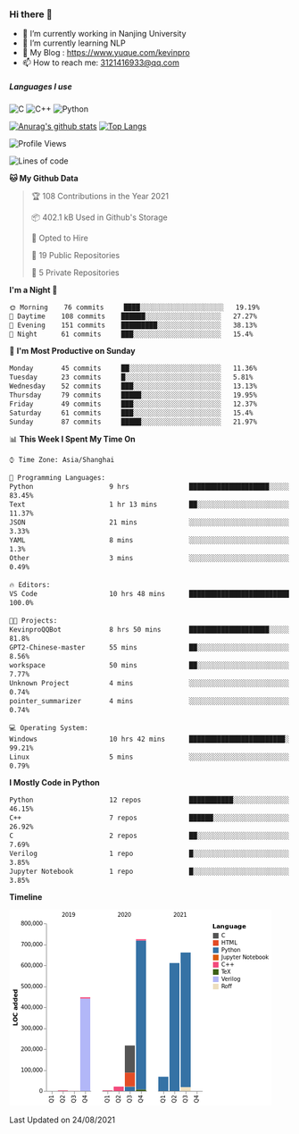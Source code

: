 ### Hi there 👋

- 🔭 I’m currently working in Nanjing University
- 🌱 I’m currently learning NLP
- 👯 My Blog : https://www.yuque.com/kevinpro
- 📫 How to reach me: 3121416933@qq.com

##### Languages I use
![C](https://img.shields.io/badge/-C-000000?style=flat&logo=c)
![C++](https://img.shields.io/badge/-C++-000000?style=flat&logo=c%2B%2B)
![Python](https://img.shields.io/badge/-Python-000000?style=flat&logo=python)

[![Anurag's github stats](https://github-readme-stats.vercel.app/api?username=Ricardokevins)](https://github.com/anuraghazra/github-readme-stats)
[![Top Langs](https://github-readme-stats.vercel.app/api/top-langs/?username=Ricardokevins)](https://github.com/anuraghazra/github-readme-stats)

<!--START_SECTION:waka-->
![Profile Views](http://img.shields.io/badge/Profile%20Views-2-blue)

![Lines of code](https://img.shields.io/badge/From%20Hello%20World%20I%27ve%20Written-2.8%20million%20lines%20of%20code-blue)

**🐱 My Github Data** 

> 🏆 108 Contributions in the Year 2021
 > 
> 📦 402.1 kB Used in Github's Storage 
 > 
> 💼 Opted to Hire
 > 
> 📜 19 Public Repositories 
 > 
> 🔑 5 Private Repositories  
 > 
**I'm a Night 🦉** 

```text
🌞 Morning    76 commits     ████░░░░░░░░░░░░░░░░░░░░░   19.19% 
🌆 Daytime    108 commits    ██████░░░░░░░░░░░░░░░░░░░   27.27% 
🌃 Evening    151 commits    █████████░░░░░░░░░░░░░░░░   38.13% 
🌙 Night      61 commits     ███░░░░░░░░░░░░░░░░░░░░░░   15.4%

```
📅 **I'm Most Productive on Sunday** 

```text
Monday       45 commits     ██░░░░░░░░░░░░░░░░░░░░░░░   11.36% 
Tuesday      23 commits     █░░░░░░░░░░░░░░░░░░░░░░░░   5.81% 
Wednesday    52 commits     ███░░░░░░░░░░░░░░░░░░░░░░   13.13% 
Thursday     79 commits     █████░░░░░░░░░░░░░░░░░░░░   19.95% 
Friday       49 commits     ███░░░░░░░░░░░░░░░░░░░░░░   12.37% 
Saturday     61 commits     ███░░░░░░░░░░░░░░░░░░░░░░   15.4% 
Sunday       87 commits     █████░░░░░░░░░░░░░░░░░░░░   21.97%

```


📊 **This Week I Spent My Time On** 

```text
⌚︎ Time Zone: Asia/Shanghai

💬 Programming Languages: 
Python                   9 hrs               ████████████████████░░░░░   83.45% 
Text                     1 hr 13 mins        ██░░░░░░░░░░░░░░░░░░░░░░░   11.37% 
JSON                     21 mins             ░░░░░░░░░░░░░░░░░░░░░░░░░   3.33% 
YAML                     8 mins              ░░░░░░░░░░░░░░░░░░░░░░░░░   1.3% 
Other                    3 mins              ░░░░░░░░░░░░░░░░░░░░░░░░░   0.49%

🔥 Editors: 
VS Code                  10 hrs 48 mins      █████████████████████████   100.0%

🐱‍💻 Projects: 
KevinproQQBot            8 hrs 50 mins       ████████████████████░░░░░   81.8% 
GPT2-Chinese-master      55 mins             ██░░░░░░░░░░░░░░░░░░░░░░░   8.56% 
workspace                50 mins             ██░░░░░░░░░░░░░░░░░░░░░░░   7.77% 
Unknown Project          4 mins              ░░░░░░░░░░░░░░░░░░░░░░░░░   0.74% 
pointer_summarizer       4 mins              ░░░░░░░░░░░░░░░░░░░░░░░░░   0.74%

💻 Operating System: 
Windows                  10 hrs 42 mins      ████████████████████████░   99.21% 
Linux                    5 mins              ░░░░░░░░░░░░░░░░░░░░░░░░░   0.79%

```

**I Mostly Code in Python** 

```text
Python                   12 repos            ███████████░░░░░░░░░░░░░░   46.15% 
C++                      7 repos             ██████░░░░░░░░░░░░░░░░░░░   26.92% 
C                        2 repos             ██░░░░░░░░░░░░░░░░░░░░░░░   7.69% 
Verilog                  1 repo              █░░░░░░░░░░░░░░░░░░░░░░░░   3.85% 
Jupyter Notebook         1 repo              █░░░░░░░░░░░░░░░░░░░░░░░░   3.85%

```


**Timeline**

![Chart not found](https://raw.githubusercontent.com/Ricardokevins/Ricardokevins/master/charts/bar_graph.png) 


 Last Updated on 24/08/2021
<!--END_SECTION:waka-->
